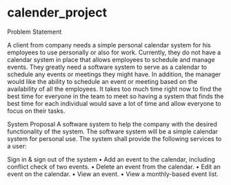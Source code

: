 # calender_project

Problem Statement

A client from company needs a simple personal calendar system for his employees to use personally or also for work. Currently, they do not have a calendar system in place that allows employees to schedule and manage events. They greatly need a software system to serve as a calendar to schedule any events or meetings they might have. In addition, the manager would like the ability to schedule an event or meeting based on the availability of all the employees. It takes too much time right now to find the best time for everyone in the team to meet so having a system that finds the best time for each individual would save a lot of time and allow everyone to focus on their tasks.

System Proposal
A software system to help the company with the desired functionality of the system.
The software system will be a simple calendar system for personal use.  The system shall provide the following services to a user:

Sign in & sign out of the system
•	Add an event to the calendar, including conflict check of two events.
•	Delete an event from the calendar.
•	Edit an event on the calendar.
•	View an event.
•	View a monthly-based event list.
